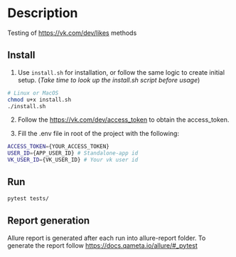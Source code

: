 # Description

Testing of https://vk.com/dev/likes methods

## Install

1) Use ```install.sh``` for installation, or follow the same logic to create initial setup. (_Take time to look up the install.sh script before usage_)

```bash
# Linux or MacOS
chmod u+x install.sh
./install.sh
```

2) Follow the https://vk.com/dev/access_token to obtain the access_token.

3) Fill the .env file in root of the project with the following:

```bash
ACCESS_TOKEN={YOUR_ACCESS_TOKEN}
USER_ID={APP_USER_ID} # Standalone-app id
VK_USER_ID={VK_USER_ID} # Your vk user id
```

## Run

```bash
pytest tests/
```

## Report generation

Allure report is generated after each run into allure-report folder. To generate the report follow https://docs.qameta.io/allure/#_pytest
